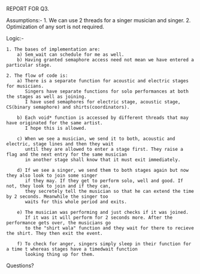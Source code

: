 REPORT FOR Q3.

Assumptions:-
	1. We can use 2 threads for a singer musician and singer.
	2. Optimization of any sort is not required.

Logic:-

	1. The bases of implementation are:
		a) Sem_wait can schedule for me as well.
		b) Having granted semaphore access need not mean we have entered a particular stage.

	2. The flow of code is:
		a) There is a separate function for acoustic and electric stages for musicians.
		   Singers have separate functions for solo performances at both the stages as well as joining.
		   I have used semaphores for electric stage, acoustic stage, CS(binary semaphore) and shirts(coordinators).

		b) Each void* function is accessed by different threads that may have originated for the same artist.
		   I hope this is allowed.

		c) When we see a musician, we send it to both, acoustic and electric, stage lines and then they wait
		   until they are allowed to enter a stage first. They raise a flag and the next entry for the same musician
		   in another stage shall know that it must exit immediately.

		d) If we see a singer, we send them to both stages again but now they also look to join some singer
		   if they may. If they get to perform solo, well and good. If not, they look to join and if they can,
		   they secretely tell the musician so that he can extend the time by 2 seconds. Meanwhile the singer too
		   waits for this whole period and exits.

		e) The musician was performing and just checks if it was joined.
		   If it was it will perform for 2 seconds more. After the performance gets over, the musicians go
		   to the "shirt wala" function and they wait for there to recieve the shirt. They then exit the event.

		f) To check for anger, singers simply sleep in their function for a time t whereas stages have a timedwait function
		   looking thing up for them.

Questions?

